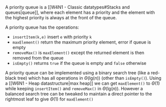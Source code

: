 A priority queue is a [[W4N1 - Classic datatypes#Stacks and queues|queue]], where each element has a priority and the element with the highest priority is always at the front of the queue.

A priority queue has the operations:
- `insertItem(k,e)` insert `e` with priority `k`
- `maxElement()`  return the maximum priority element, error if queue is empty
- `removeMax()` is `maxElement()` except the returned element is then removed from the queue
- `isEmpty()` returns `true` if the queue is empty and `false` otherwise

A priority queue can be implemented using a binary search tree (like a red-black tree) which has all operations in $\Theta(\text{lg}(n))$ (other than `isEmpty()`).
Using a [[W6N1 - Heap datastructure|max heap]] we can get `maxElement()` to $\Theta(1)$ while keeping `insertItem()` and `removeMax()` in $\Theta(\text{lg}(n))$. However a balanced search tree can be tweaked to maintain a direct pointer to the rightmost leaf to give $\Theta(1)$ for `maxElement()`